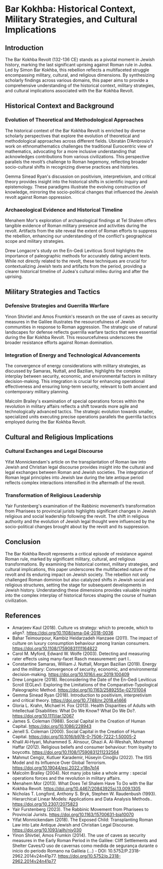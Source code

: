 # Bar Kokhba: Historical Context, Military Strategies, and Cultural Implications

## Introduction

The Bar Kokhba Revolt (132-136 CE) stands as a pivotal moment in Jewish history, marking the last significant uprising against Roman rule in Judea. Led by Simon Bar Kokhba, this rebellion reflects a multifaceted struggle encompassing military, cultural, and religious dimensions. By synthesizing scholarly findings across various domains, this paper aims to provide a comprehensive understanding of the historical context, military strategies, and cultural implications associated with the Bar Kokhba Revolt.

## Historical Context and Background

### Evolution of Theoretical and Methodological Approaches

The historical context of the Bar Kokhba Revolt is enriched by diverse scholarly perspectives that explore the evolution of theoretical and methodological approaches across different fields. Ubiratán D’Ambrosio's work on ethnomathematics challenges the traditional Eurocentric view of mathematics, advocating for a more inclusive understanding that acknowledges contributions from various civilizations. This perspective parallels the revolt’s challenge to Roman hegemony, reflecting broader socio-cultural shifts in recognizing diverse practices and histories.

Gemma Sinead Ryan's discussion on positivism, interpretivism, and critical theory provides insight into the historical shifts in scientific inquiry and epistemology. These paradigms illustrate the evolving construction of knowledge, mirroring the socio-political changes that influenced the Jewish revolt against Roman oppression.

### Archaeological Evidence and Historical Timeline

Menahem Mor's exploration of archaeological findings at Tel Shalem offers tangible evidence of Roman military presence and activities during the revolt. Artifacts from the site reveal the extent of Roman efforts to suppress the rebellion, enhancing our understanding of the conflict's geographical scope and military strategies.

Drew Longacre's study on the En-Gedi Leviticus Scroll highlights the importance of paleographic methods for accurately dating ancient texts. While not directly related to the revolt, these techniques are crucial for contextualizing Jewish texts and artifacts from the period, providing a clearer historical timeline of Judea's cultural milieu during and after the uprising.

## Military Strategies and Tactics

### Defensive Strategies and Guerrilla Warfare

Yinon Shivtiel and Amos Frumkin's research on the use of caves as security measures in the Galilee illustrates the resourcefulness of Jewish communities in response to Roman aggression. The strategic use of natural landscapes for defense reflects guerrilla warfare tactics that were essential during the Bar Kokhba Revolt. This resourcefulness underscores the broader resistance efforts against Roman domination.

### Integration of Energy and Technological Advancements

The convergence of energy considerations with military strategies, as discussed by Samaras, Nuttall, and Bazilian, highlights the complex interplay between security, economic, and environmental factors in military decision-making. This integration is crucial for enhancing operational effectiveness and ensuring long-term security, relevant to both ancient and contemporary military planning.

Malcolm Brailey's examination of special operations forces within the revolution in military affairs reflects a shift towards more agile and technologically advanced tactics. The strategic evolution towards smaller, specialized units executing precise operations parallels the guerrilla tactics employed during the Bar Kokhba Revolt.

## Cultural and Religious Implications

### Cultural Exchanges and Legal Discourse

Yifat Monnickendam's article on the transplantation of Roman law into Jewish and Christian legal discourse provides insight into the cultural and legal exchanges between Roman and Jewish societies. The integration of Roman legal principles into Jewish law during the late antique period reflects complex interactions intensified in the aftermath of the revolt.

### Transformation of Religious Leadership

Yair Furstenberg's examination of the Rabbinic movement’s transformation from Pharisees to provincial jurists highlights significant changes in Jewish religious and social leadership following the revolt. The shift in religious authority and the evolution of Jewish legal thought were influenced by the socio-political changes brought about by the revolt and its suppression.

## Conclusion

The Bar Kokhba Revolt represents a critical episode of resistance against Roman rule, marked by significant military, cultural, and religious transformations. By examining the historical context, military strategies, and cultural implications, this paper underscores the multifaceted nature of the revolt and its enduring impact on Jewish society. The rebellion not only challenged Roman dominion but also catalyzed shifts in Jewish social and religious structures, setting the stage for subsequent developments in Jewish history. Understanding these dimensions provides valuable insights into the complex interplay of historical forces shaping the course of human civilization.

## References

- Amarjeev Kaul (2018). Culture vs strategy: which to precede, which to align?. https://doi.org/10.1108/jsma-04-2018-0036
- Bahar Teimourpour, Kambiz Heidarzadeh Hanzaee (2011). The impact of culture on luxury consumption behaviour among Iranian consumers. https://doi.org/10.1108/17590831111164822
- Carol M. Myford, Edward W. Wolfe (2003). Detecting and measuring rater effects using many-facet Rasch measurement: part I..
- Constantine Samaras, William J. Nuttall, Morgan Bazilian (2019). Energy and the military: Convergence of security, economic, and environmental decision-making. https://doi.org/10.1016/j.esr.2019.100409
- Drew Longacre (2018). Reconsidering the Date of the En-Gedi Leviticus Scroll (EGLev): Exploring the Limitations of the Comparative-Typological Paleographic Method. https://doi.org/10.1163/2589255x-02701004
- Gemma Sinead Ryan (2018). Introduction to positivism, interpretivism and critical theory. https://doi.org/10.7748/nr.2018.e1466
- Gloria L. Krahn, Michael H. Fox (2013). Health Disparities of Adults with Intellectual Disabilities: What Do We Know? What Do We Do?. https://doi.org/10.1111/jar.12067
- James S. Coleman (1988). Social Capital in the Creation of Human Capital. https://doi.org/10.1086/228943
- Jenell S. Coleman (2000). Social Capital in the Creation of Human Capital. https://doi.org/10.1016/b978-0-7506-7222-1.50005-2
- Khalil Al‐Hyari, Muhammed S. Alnsour, Ghazi A. Al-Weshah, Mohamed Haffar (2012). Religious beliefs and consumer behaviour: from loyalty to boycotts. https://doi.org/10.1108/17590831211232564
- Mahmut Cengiz, Kutluer Karademir, Hüseyin Cinoğlu (2022). The ISIS Model and its Influence Over Global Terrorism. https://doi.org/10.19044/esj.2022.v18n7p14
- Malcolm Brailey (2004). Not many jobs take a whole army : special operations forces and the revolution in military affairs.
- Menahem Mor (2013). What Does Tel Shalem Have To Do with the Bar Kokhba Revolt. https://doi.org/10.4467/20843925sj.13.009.1305
- Nicholas T. Longford, Anthony S. Bryk, Stephen W. Raudenbush (1993). Hierarchical Linear Models: Applications and Data Analysis Methods.. https://doi.org/10.2307/2075823
- Yair Furstenberg (2023). The Rabbinic Movement from Pharisees to Provincial Jurists. https://doi.org/10.1163/15700631-bja10070
- Yifat Monnickendam (2018). The Exposed Child: Transplanting Roman Law into Late Antique Jewish and Christian Legal Discourse. https://doi.org/10.1093/ajlh/njy030
- Yinon Shivtiel, Amos Frumkin (2014). The use of caves as security measures in the Early Roman Period in the Galilee: Cliff Settlements and Shelter Caves/O uso de cavernas como medida de segurança durante o início do período Romano na Galileia (...) - DOI: 10.5752/P.2318-2962.2014v24n41p77. https://doi.org/10.5752/p.2318-2962.2014v24n41p77
